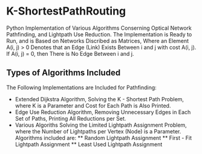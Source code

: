 # K-ShortestPathRouting
Python Implementation of Various Algorithms Conserning Optical Network Pathfinding, and Lightpath Use Reduction. The Implementation is Ready to Run, and is Based on Networks Discribed as Matrices, Where an Element A(i, j) > 0 Denotes that an Edge (Link) Exists Between i and j with cost A(i, j). If A(i, j) = 0, then There is No Edge Between i and j.
## Types of Algorithms Included
The Following Implementations are Included for Pathfinding:
* Extended Dijkstra Algorithm, Solving the K - Shortest Path Problem, where K is a Parameter and Cost for Each Path is Also Printed.
* Edge Use Reduction Algorithm, Removing Unnecessary Edges in Each Set of Paths, Printing All Reductions per Set.
* Various Algoriths Solving the Limited Lightpath Assignment Problem, where the Number of Lightpaths per Vertex (Node) is a Parameter. Algorithms included are:
** Random Lightpath Assignment
** First - Fit Lightpath Assignment
** Least Used Lightpath Assignment
